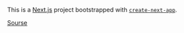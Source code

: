 This is a [Next.js](https://nextjs.org/) project bootstrapped with [`create-next-app`](https://github.com/vercel/next.js/tree/canary/packages/create-next-app).

[Sourse](https://www.youtube.com/watch?v=k-Pi5ZMxHWY)
